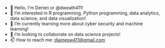 - 👋 Hello, I'm Derien or @dweath411! 
- 👀 I’m interested in R programming, Python programming, data analytics, data science, and data visualization!
- 🌱 I’m currently learning more about cyber security and machine learning!
- 💞️ I’m looking to collaborate on data science projects!
- 📫 How to reach me: djamesw411@gmail.com

<!---
dweath411/dweath411 is a ✨ special ✨ repository because its `README.md` (this file) appears on your GitHub profile.
You can click the Preview link to take a look at your changes.
--->
